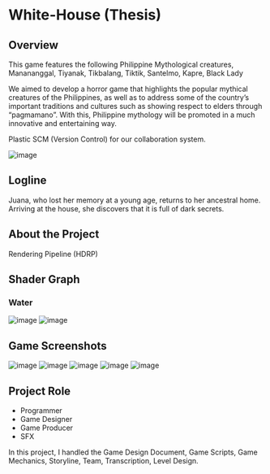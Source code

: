 # White-House (Thesis)
## Overview 
This game features the following Philippine Mythological creatures, Manananggal, Tiyanak, Tikbalang, Tiktik, Santelmo, Kapre, Black Lady

We aimed to develop a horror game that highlights the popular mythical creatures of the Philippines, as well as to address some of the country’s important traditions and cultures such as showing respect to elders through “pagmamano”. With this, Philippine mythology will be promoted in a much innovative and entertaining way.

Plastic SCM (Version Control) for our collaboration system. 


![image](https://user-images.githubusercontent.com/68283243/225046673-1af2e2a0-68ce-4374-a73f-f641e3ef2089.png)

## Logline
Juana, who lost her memory at a young age, returns to her ancestral home. Arriving at the house, she discovers that it is full of dark secrets.

## About the Project

Rendering Pipeline (HDRP)

## Shader Graph
### Water 
![image](https://user-images.githubusercontent.com/68283243/224990526-025a3fb9-3f62-4ec8-912a-b4e385fd2cf0.png)
![image](https://user-images.githubusercontent.com/68283243/225091592-b074a933-c105-40c7-9ec9-45698f40d053.png)


## Game Screenshots
![image](https://user-images.githubusercontent.com/68283243/225056400-389ab931-b110-403c-8f5b-56f595f69a1b.png)
![image](https://user-images.githubusercontent.com/68283243/225104919-c30a8406-40b3-4b61-845f-db1a62a07032.png)
![image](https://user-images.githubusercontent.com/68283243/225105430-d9279334-6042-4485-b91d-c05978dfc24c.png)
![image](https://user-images.githubusercontent.com/68283243/225105491-c62492e2-c05c-49e0-939e-77732de17243.png)
![image](https://user-images.githubusercontent.com/68283243/225105690-238d8d9d-6f15-4949-98a0-4098cf24ea2b.png)


## Project Role 
- Programmer 
- Game Designer
- Game Producer
- SFX 

In this project, I handled the Game Design Document, Game Scripts, Game Mechanics, Storyline, Team, Transcription, Level Design.

